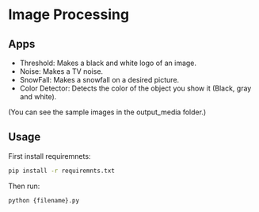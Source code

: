# Image Processing

## Apps
- Threshold: Makes a black and white logo of an image.
- Noise: Makes a TV noise.
- SnowFall: Makes a snowfall on a desired picture.
- Color Detector: Detects the color of the object you show it (Black, gray and white).

(You can see the sample images in the output_media folder.)

## Usage
First install requiremnets:
```sh
pip install -r requiremnts.txt
```
Then run:
```sh
python {filename}.py

```
